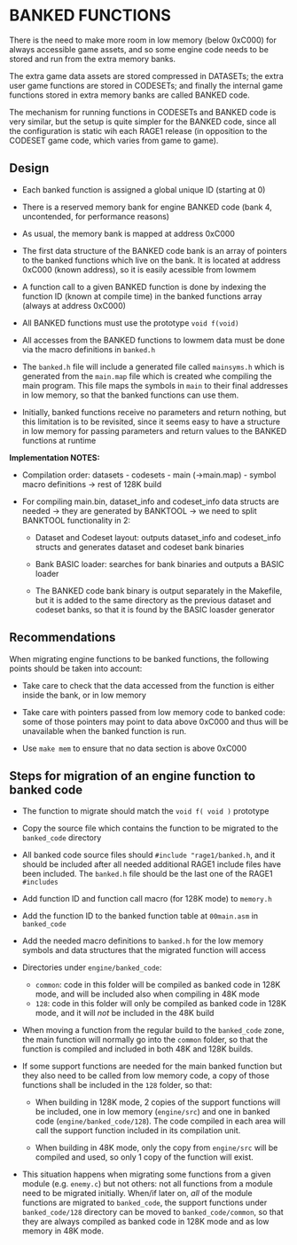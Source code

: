 # BANKED FUNCTIONS

There is the need to make more room in low memory (below 0xC000) for always
accessible game assets, and so some engine code needs to be stored and run
from the extra memory banks.

The extra game data assets are stored compressed in DATASETs; the extra user
game functions are stored in CODESETs; and finally the internal game
functions stored in extra memory banks are called BANKED code.

The mechanism for running functions in CODESETs and BANKED code is very
similar, but the setup is quite simpler for the BANKED code, since all the
configuration is static wih each RAGE1 release (in opposition to the CODESET
game code, which varies from game to game).

## Design

- Each banked function is assigned a global unique ID (starting at 0)

- There is a reserved memory bank for engine BANKED code (bank 4,
  uncontended, for performance reasons)

- As usual, the memory bank is mapped at address 0xC000

- The first data structure of the BANKED code bank is an array of pointers
  to the banked functions which live on the bank. It is located at address
  0xC000 (known address), so it is easily acessible from lowmem

- A function call to a given BANKED function is done by indexing the
  function ID (known at compile time) in the banked functions array (always
  at address 0xC000)

- All BANKED functions must use the prototype `void f(void)`

- All accesses from the BANKED functions to lowmem data must be done via the
  macro definitions in `banked.h`

- The `banked.h` file will include a generated file called `mainsyms.h`
  which is generated from the `main.map` file which is created whe compiling
  the main program.  This file maps the symbols in `main` to their final
  addresses in low memory, so that the banked functions can use them.

- Initially, banked functions receive no parameters and return nothing, but
  this limitation is to be revisited, since it seems easy to have a
  structure in low memory for passing parameters and return values to the
  BANKED functions at runtime

**Implementation NOTES:**

- Compilation order: datasets - codesets - main (->main.map) - symbol macro
  definitions -> rest of 128K build

- For compiling main.bin, dataset_info and codeset_info data structs are
  needed -> they are generated by BANKTOOL -> we need to split BANKTOOL
  functionality in 2:

  - Dataset and Codeset layout: outputs dataset_info and codeset_info
    structs and generates dataset and codeset bank binaries

  - Bank BASIC loader: searches for bank binaries and outputs a BASIC
    loader

  - The BANKED code bank binary is output separately in the Makefile, but it
    is added to the same directory as the previous dataset and codeset
    banks, so that it is found by the BASIC loasder generator

## Recommendations

When migrating engine functions to be banked functions, the following points
should be taken into account:

- Take care to check that the data accessed from the function is either
  inside the bank, or in low memory

- Take care with pointers passed from low memory code to banked code: some
  of those pointers may point to data above 0xC000 and thus will be
  unavailable when the banked function is run.

- Use `make mem` to ensure that no data section is above 0xC000

## Steps for migration of an engine function to banked code

- The function to migrate should match the `void f( void )` prototype

- Copy the source file which contains the function to be migrated to the
  `banked_code` directory

- All banked code source files should `#include "rage1/banked.h`, and it
  should be included after all needed additional RAGE1 include files have
  been included.  The `banked.h` file should be the last one of the RAGE1
  `#includes`

- Add function ID and function call macro (for 128K mode) to `memory.h`

- Add the function ID to the banked function table at `00main.asm` in
  `banked_code`

- Add the needed macro definitions to `banked.h` for the low memory symbols
  and data structures that the migrated function will access

- Directories under `engine/banked_code`:
  - `common`: code in this folder will be compiled as banked code in 128K
    mode, and will be included also when compiling in 48K mode
  - `128`: code in this folder will only be compiled as banked code in 128K
    mode, and it will _not_ be included in the 48K build

- When moving a function from the regular build to the `banked_code` zone,
  the main function will normally go into the `common` folder, so that the
  function is compiled and included in both 48K and 128K builds.

- If some support functions are needed for the main banked function but they
  also need to be called from low memory code, a copy of those functions
  shall be included in the `128` folder, so that:

  - When building in 128K mode, 2 copies of the support functions will be
    included, one in low memory (`engine/src`) and one in banked code
    (`engine/banked_code/128`).  The code compiled in each area will call
    the support function included in its compilation unit.

  - When building in 48K mode, only the copy from `engine/src` will be
    compiled and used, so only 1 copy of the function will exist.

- This situation happens when migrating some functions from a given module
  (e.g.  `enemy.c`) but not others: not all functions from a module need to
  be migrated initially.  When/if later on, _all_ of the module functions
  are migrated to `banked_code`, the support functions under
  `banked_code/128` directory can be moved to `banked_code/common`, so that
  they are always compiled as banked code in 128K mode and as low memory in
  48K mode.
